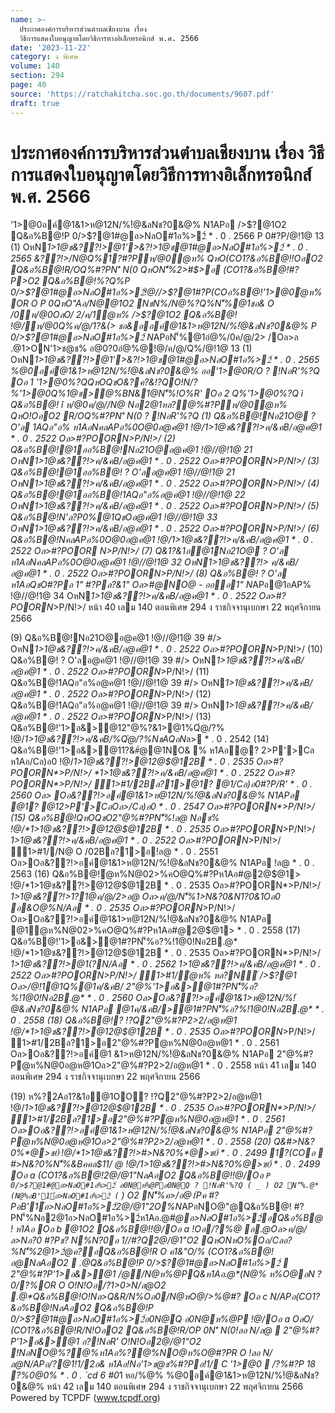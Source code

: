 ```yaml
---
name: >-
  ประกาศองค์การบริหารส่วนตำบลเชียงบาน เรื่อง
  วิธีการแสดงใบอนุญาตโดยวิธีการทางอิเล็กทรอนิกส์ พ.ศ. 2566
date: '2023-11-22'
category: ง พิเศษ
volume: 140
section: 294
page: 40
source: 'https://ratchakitcha.soc.go.th/documents/9607.pdf'
draft: true
---
```


# ประกาศองค์การบริหารส่วนตำบลเชียงบาน เรื่อง วิธีการแสดงใบอนุญาตโดยวิธีการทางอิเล็กทรอนิกส์ พ.ศ. 2566

'1>@0อค์@1&1>ห@12N/%!ํ@&ลNช?0&@% N1APอ />$?@1O2 Q&อ%B@!P 0/>$?@1#@อ>NลO#1อ%>2์ * . 0 . 2566 P 0#?P/@!1@ 13 (1) OหN*1>1@ช&??!>@1'>&?!>1@ช@1#@อ>NลO#1อ%>2์ * . 0 . 2565 &??!>/N@Q%1?#?Pห/@0ํ@ห% QหO(CO1?&อ%B@!!OอO2 Q&อ%B@!R/OQ%#?PN'ิ N(0 QหON'็%2>#$>อ (CO1?&อ%B@!#?P>O2 Q&อ%B@!%?Q%P 0/>$?@1#@อ>NลO#1อ%>2์!@//>$?@1#?P(COอ%B@!'1>@0ํ@ห% OR O P 0QหO"Aอ/N@@1O2 NชN%/N@%?Q%N'็%@1ชอ& O /0ห/@0OลO/ 2/ค/1ํ@ห% />$?@1O2 Q&อ%B@! !@/ห/@0Q%ค/@/1?&(> ชอ&ออค์@1&1>ห@12N/%!ํ@&ลNช?0&@% P 0/>$?@1#@อ>NลO#1อ%>2์ N*APอN'็%@1อํ@%/0ค/@/2> /Oล>ล .@1>ON'1>ช@ช% อ@0?0อํ@%@!@/ค/@/Q%/@!1@ 13 (1) OหN*1>1@ช&??!>@1'>&?!>1@ช@1#@อ>NลO#1อ%>2์ * . 0 . 2565 %@0อค์@1&1>ห@12N/%!ํ@&ลNช?0&@% ออ'1>@0R/O ? !NอR'%?Q Oอ 1 '1>@0%?QQหOQชO&?ค?&!?QO!N/?%'1>@0Q%1@ช>@%BN&1@N'็%!O%R' Oอ 2 Q%'1>@0%?Q ì Q&อ%B@! î ห/@0ค/@//N@ Nอ2@1หล?@%#?Pห/@0ํ@ห% QหO!OอO2 R/OQ%#?PN'ิ N(0 ? !NอR'%?Q (1) Q&อ%B@!Nอ21O@ ? O'ล 1AQอ"อ% ห1AอNคลAPอ%0O@0อ@ค@1 !@/*1>1@ช&??!>ค/&คB/อ@ค@1 * . 0 . 2522 Oล>#?POORN*>P/N!>/ (2) Q&อ%B@!@1ออ%B@!Nอ21O@อ@ค@1 !@//@!1@ 21 OหN*1>1@ช&??!>ค/&คB/อ@ค@1 * . 0 . 2522 Oล>#?POORN*>P/N!>/ (3) Q&อ%B@!@1ออ%B@! ? O'ลอ@ค@1 !@//@!1@ 21 OหN*1>1@ช&??!>ค/&คB/อ@ค@1 * . 0 . 2522 Oล>#?POORN*>P/N!>/ (4) Q&อ%B@!@1ออ%B@!1AQอ"อ%อ@ค@1 !@//@!1@ 22 OหN*1>1@ช&??!>ค/&คB/อ@ค@1 * . 0 . 2522 Oล>#?POORN*>P/N!>/ (5) Q&อ%B@!N'ล?P0%@1QชOอ@ค@1 !@//@!1@ 33 OหN*1>1@ช&??!>ค/&คB/อ@ค@1 * . 0 . 2522 Oล>#?POORN*>P/N!>/ (6) Q&อ%B@!NคลAPอ%0O@0อ@ค@1 !@/*1>1@ช&??!>ค/&คB/อ@ค@1 * . 0 . 2522 Oล>#?POOR N*>P/N!>/ (7) Q&1?&1อ@1Nอ21O@ ? O'ล ห1AอNคลAPอ%0O@0อ@ค@1 !@//@!1@ 32 OหN*1>1@ช&??!> ค/&คB/อ@ค@1 * . 0 . 2522 Oล>#?POORN*>P/N!>/ (8) Q&อ%B@! ? O'ล ห1AอQชO#?Pอ 1" #?Pล?&1" Oล>#@NO@ - อออ1" N*APอ@1อAP% !@//@!1@ 34 OหN*1>1@ช&??!>ค/&คB/อ@ค@1 * . 0 . 2522 Oล>#?POORN*>P/N!>/ หน้า 40 เลม 140 ตอนพิเศษ 294 ง ราชกิจจานุเบกษา 22 พฤศจิกายน 2566

(9) Q&อ%B@!Nอ21O@อ@ค@1 !@//@!1@ 39 #/> OหN*1>1@ช&??!>ค/&คB/อ@ค@1 * . 0 . 2522 Oล>#?POORN*>P/N!>/ (10) Q&อ%B@! ? O'ลอ@ค@1 !@//@!1@ 39 #/> OหN*1>1@ช&??!>ค/&คB/อ@ค@1 * . 0 . 2522 Oล>#?POORN*>P/N!>/ (11) Q&อ%B@!1AQอ"อ%อ@ค@1 !@//@!1@ 39 #/> OหN*1>1@ช&??!>ค/&คB/อ@ค@1 * . 0 . 2522 Oล>#?POORN*>P/N!>/ (12) Q&อ%B@!1AQอ"อ%อ@ค@1 !@//@!1@ 39 #/> OหN*1>1@ช&??!>ค/&คB/อ@ค@1 * . 0 . 2522 Oล>#?POORN*>P/N!>/ (13) Q&อ%B@!'1>อ&>@12"@%?&1>@1%Qํ@/?% !@/*1>1@ช&??!>ค/&คB/%Qํ@/?%NชAQอN*ล> * . 0 . 2542 (14) Q&อ%B@!'1>อ&>@11?&#ํ@@1NO& % ห1Aอํ@? 2>P'>Cล ห1Aอ/Cล)อ0 !@/*1>1@ช&??!>@12@$@12B * . 0 . 2535 Oล>#?POORN*>P/N!>/ *1>1@ช&??!>ค/&คB/อ@ค@1 * . 0 . 2522 Oล>#?POORN*>P/N!>/ 1>#1/2Bล?1>@1? @1/Cล)อ0#?P/R' * . 0 . 2560 Oล> Oอ&??!>อค์@1&1>ห@12N/%!ํ@&ลNช?0&@% N1APอ @1? @12>P'>CลOล>/Cล)อ0 * . 0 . 2547 Oล>#?POORN*>P/N!>/ (15) Q&อ%B@!QหOQชO2"@%#?PN'็%!ล@ Nอช% !@/*1>1@ช&??!>@12@$@12B * . 0 . 2535 Oล>#?POORN*>P/N!>/ *1>1@ช&??!>ค/&คB/อ@ค@1 * . 0 . 2522 Oล>#?POORN*>P/N!>/ 1>#1//N@ O /02Bล?1>อ!ล@ * . 0 . 2551 Oล>Oอ&??!>อค์@1&1>ห@12N/%!ํ@&ลNช?0&@% N1APอ !ล@ * . 0 . 2563 (16) Q&อ%B@!ํ@ห%N@02>%คO@Q%#?Pห1Aอ#@2@$@1> !@/*1>1@ช&??!>@12@$@12B * . 0 . 2535 Oล>#?POORN*>P/N!>/ *1>1@ช&??!>1?1@ค/@/2>อ@ Oล>ค/@/N'็%1>N&?0&N1?0&1Oอ0 อ&O@%N/Aอ * . 0 . 2535 Oล>#?POORN*>P/N!>/ Oล>Oอ&??!>อค์@1&1>ห@12N/%!ํ@&ลNช?0&@% N1APอ @1ํ@ห%N@02>%คO@Q%#?Pห1Aอ#@2@$@1> * . 0 . 2558 (17) Q&อ%B@!'1>อ&>@1#?PN'็%อ?%!1@0!Nอ2B.@* !@/*1>1@ช&??!>@12@$@12B * . 0 . 2535 Oล>#?POORN*>P/N!>/ *1>1@ช&??!>@1(?N/Aอ * . 0 . 2562 *1>1@ช&??!>ค/&คB/อ@ค@1 * . 0 . 2522 Oล>#?POORN*>P/N!>/ 1>#1/ํ@ห% หล?N์ />$?@1 Oล>/@!1@1Q%@1ค/&คB/ 2"@%'1>อ&>@1#?PN'็%อ?%!1@0!Nอ2B.@* * . 0 . 2560 Oล>Oอ&??!>อค์@1&1>ห@12N/%!ํ@&ลNช?0&@% N1APอ @1ค/&คB/>@1#?PN'็%อ?%!1@0!Nอ2B.@* * . 0 . 2558 (18) Q&อ%B@!? !?Q2"@%#?P2>2/อ@ห@1 !@/*1>1@ช&??!>@12@$@12B * . 0 . 2535 Oล>#?POORN*>P/N!>/ 1>#1/2Bล?1>อ2"@%#?Pํ@ห%N@0อ@ห@1 * . 0 . 2561 Oล>Oอ&??!>อค์@1 &1>ห@12N/%!ํ@&ลNช?0&@% N1APอ 2"@%#?Pํ@ห%N@0อ@ห@1Oล>2"@%#?P2>2/อ@ห@1 * . 0 . 2558 หน้า 41 เลม 140 ตอนพิเศษ 294 ง ราชกิจจานุเบกษา 22 พฤศจิกายน 2566

(19) ห%?2Aอ1?&1อ@1OO? !?Q2"@%#?P2>2/อ@ห@1 !@/*1>1@ช&??!>@12@$@12B * . 0 . 2535 Oล>#?POORN*>P/N!>/ 1>#1/2Bล?1>อ2"@%#?Pํ@ห%N@0อ@ห@1 * . 0 . 2561 Oล>Oอ&??!>อค์@1&1>ห@12N/%!ํ@&ลNช?0&@% N1APอ 2"@%#?Pํ@ห%N@0อ@ห@1Oล>2"@%#?P2>2/อ@ห@1 * . 0 . 2558 (20) Q&#>N&?0%*@>ช0์ !@/*1>1@ช&??!>#>N&?0%*@>ช0์ * . 0 . 2499 1?(COอ  #>N&?0%N'็%&Bคคล$11/ @ !@/*1>1@ช&??!>#>N&?0%*@>ช0์ * . 0 . 2499 Oอ a (CO1?&อ%B@!2@/@1"NลAอO2 Q&อ%B@!!@/Oอ ` P 0/>$?@1#@อ>NลO#1อ%>2์ อ0N@ห%@Pอ0N@Q ? !NอR'%?Q ( _ ) O2 N'็%.@*(N@%อB'1์อ>NลO#1อ%>2์ ( ` ) O2 N'็%ค>/อ@1์Pค #?PอB'1์อ>NลO#1อ%>2์2@/@1"2O%N*APอNO@"@Q&อ%B@! #?PN'็%Nอ2@1อ>NลO#1อ%>2์ห1Aอ.@*#@อ>NลO#1อ%>2์อQ&อ%B@! ห1Aอ Oอ b @1O2 Q&อ%B@!!@/Oอ a !Oอ/?%@ อ.@*Oล>ค/@/ล>Nอ?0 #?Pช? N%N*?0*อ 1//#?Q2@/@1"O2 QหONหO%Oอ/Cลอ?%N'็%2@1>2ํ@ค?อQ&อ%B@!R O ค1&"O/% (CO1?&อ%B@!อ@NลAอO2  .@*Q&อ%B@!P 0/>$?@1#@อ>NลO#1อ%>2์  2"@%#?P'1>อ&>@1 /@/N@ห%@PQ&ห1Aอ.@*(N@% ห%O@อN ? 0/?%OR O O!N!Oอ/?1>0>N/ล@O2 .@*Q&อ%B@!O!Nล>Q&R/N%Oอ0/N@หO@/>%@#? Oอ c N/APอ(CO1?&อ%B@!NลAอO2 Q&อ%B@!P 0/>$?@1#@อ>NลO#1อ%>2์อ0N@Q อ0N@ห%@P !@/Oอ a OลO/ (CO1?&อ%B@!R/N!OอO2 Q&อ%B@!R/OP 0N'ิ N(0!ลอ N/ล@  2"@%#?P'1>อ&>@1 อ?!NอR' O!N!Oอ2@/@1"O2 !NอNO@*%?@%ห1Aอ*%?@%NO@ห%O@#?PR O !ลอ N/ล@N/APอ/?@1!1/2อ& ห1Aอ!Nอ'1>ช@ช%#?Pอ!1/ C '1>@0  /?%#?P 18 ?%0@0% * . 0 . `cd 6 #0*1 หอ/%@% %@0อค์@1&1>ห@12N/%!ํ@&ลNช?0&@% หน้า 42 เลม 140 ตอนพิเศษ 294 ง ราชกิจจานุเบกษา 22 พฤศจิกายน 2566 Powered by TCPDF (www.tcpdf.org)
